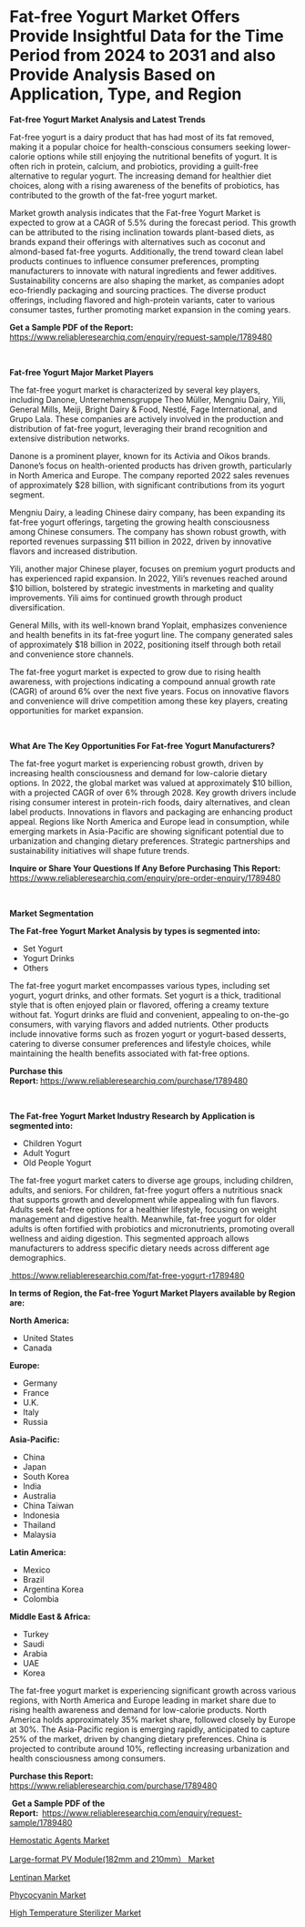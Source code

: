 <p><h1>Fat-free Yogurt Market Offers Provide Insightful Data for the Time Period from 2024 to 2031 and also Provide Analysis Based on Application, Type, and Region</h1></p><p><strong>Fat-free Yogurt Market Analysis and Latest Trends</strong></p>
<p><p>Fat-free yogurt is a dairy product that has had most of its fat removed, making it a popular choice for health-conscious consumers seeking lower-calorie options while still enjoying the nutritional benefits of yogurt. It is often rich in protein, calcium, and probiotics, providing a guilt-free alternative to regular yogurt. The increasing demand for healthier diet choices, along with a rising awareness of the benefits of probiotics, has contributed to the growth of the fat-free yogurt market.</p><p>Market growth analysis indicates that the Fat-free Yogurt Market is expected to grow at a CAGR of 5.5% during the forecast period. This growth can be attributed to the rising inclination towards plant-based diets, as brands expand their offerings with alternatives such as coconut and almond-based fat-free yogurts. Additionally, the trend toward clean label products continues to influence consumer preferences, prompting manufacturers to innovate with natural ingredients and fewer additives. Sustainability concerns are also shaping the market, as companies adopt eco-friendly packaging and sourcing practices. The diverse product offerings, including flavored and high-protein variants, cater to various consumer tastes, further promoting market expansion in the coming years.</p></p>
<p><strong>Get a Sample PDF of the Report:&nbsp;</strong> <a href="https://www.reliableresearchiq.com/enquiry/request-sample/1789480?utm_campaign=1117&utm_medium=2&utm_source=Github&utm_content=ia&utm_term=20122024&utm_id=fat-free-yogurt">https://www.reliableresearchiq.com/enquiry/request-sample/1789480</a></p>
<p>&nbsp;</p>
<p><strong>Fat-free Yogurt Major Market Players</strong></p>
<p><p>The fat-free yogurt market is characterized by several key players, including Danone, Unternehmensgruppe Theo Müller, Mengniu Dairy, Yili, General Mills, Meiji, Bright Dairy & Food, Nestlé, Fage International, and Grupo Lala. These companies are actively involved in the production and distribution of fat-free yogurt, leveraging their brand recognition and extensive distribution networks.</p><p>Danone is a prominent player, known for its Activia and Oikos brands. Danone’s focus on health-oriented products has driven growth, particularly in North America and Europe. The company reported 2022 sales revenues of approximately $28 billion, with significant contributions from its yogurt segment.</p><p>Mengniu Dairy, a leading Chinese dairy company, has been expanding its fat-free yogurt offerings, targeting the growing health consciousness among Chinese consumers. The company has shown robust growth, with reported revenues surpassing $11 billion in 2022, driven by innovative flavors and increased distribution.</p><p>Yili, another major Chinese player, focuses on premium yogurt products and has experienced rapid expansion. In 2022, Yili’s revenues reached around $10 billion, bolstered by strategic investments in marketing and quality improvements. Yili aims for continued growth through product diversification.</p><p>General Mills, with its well-known brand Yoplait, emphasizes convenience and health benefits in its fat-free yogurt line. The company generated sales of approximately $18 billion in 2022, positioning itself through both retail and convenience store channels.</p><p>The fat-free yogurt market is expected to grow due to rising health awareness, with projections indicating a compound annual growth rate (CAGR) of around 6% over the next five years. Focus on innovative flavors and convenience will drive competition among these key players, creating opportunities for market expansion.</p></p>
<p>&nbsp;</p>
<p><strong>What Are The Key Opportunities For Fat-free Yogurt Manufacturers?</strong></p>
<p><p>The fat-free yogurt market is experiencing robust growth, driven by increasing health consciousness and demand for low-calorie dietary options. In 2022, the global market was valued at approximately $10 billion, with a projected CAGR of over 6% through 2028. Key growth drivers include rising consumer interest in protein-rich foods, dairy alternatives, and clean label products. Innovations in flavors and packaging are enhancing product appeal. Regions like North America and Europe lead in consumption, while emerging markets in Asia-Pacific are showing significant potential due to urbanization and changing dietary preferences. Strategic partnerships and sustainability initiatives will shape future trends.</p></p>
<p><strong>Inquire or Share Your Questions If Any Before Purchasing This Report:</strong> <a href="https://www.reliableresearchiq.com/enquiry/pre-order-enquiry/1789480?utm_campaign=1117&utm_medium=2&utm_source=Github&utm_content=ia&utm_term=20122024&utm_id=fat-free-yogurt">https://www.reliableresearchiq.com/enquiry/pre-order-enquiry/1789480</a></p>
<p>&nbsp;</p>
<p><strong>Market Segmentation</strong></p>
<p><strong>The Fat-free Yogurt Market Analysis by types is segmented into:</strong></p>
<p><ul><li>Set Yogurt</li><li>Yogurt Drinks</li><li>Others</li></ul></p>
<p><p>The fat-free yogurt market encompasses various types, including set yogurt, yogurt drinks, and other formats. Set yogurt is a thick, traditional style that is often enjoyed plain or flavored, offering a creamy texture without fat. Yogurt drinks are fluid and convenient, appealing to on-the-go consumers, with varying flavors and added nutrients. Other products include innovative forms such as frozen yogurt or yogurt-based desserts, catering to diverse consumer preferences and lifestyle choices, while maintaining the health benefits associated with fat-free options.</p></p>
<p><strong>Purchase this Report:&nbsp;</strong><a href="https://www.reliableresearchiq.com/purchase/1789480?utm_campaign=1117&utm_medium=2&utm_source=Github&utm_content=ia&utm_term=20122024&utm_id=fat-free-yogurt">https://www.reliableresearchiq.com/purchase/1789480</a></p>
<p>&nbsp;</p>
<p><strong>The Fat-free Yogurt Market Industry Research by Application is segmented into:</strong></p>
<p><ul><li>Children Yogurt</li><li>Adult Yogurt</li><li>Old People Yogurt</li></ul></p>
<p><p>The fat-free yogurt market caters to diverse age groups, including children, adults, and seniors. For children, fat-free yogurt offers a nutritious snack that supports growth and development while appealing with fun flavors. Adults seek fat-free options for a healthier lifestyle, focusing on weight management and digestive health. Meanwhile, fat-free yogurt for older adults is often fortified with probiotics and micronutrients, promoting overall wellness and aiding digestion. This segmented approach allows manufacturers to address specific dietary needs across different age demographics.</p></p>
<p><a href="https://www.reliableresearchiq.com/fat-free-yogurt-r1789480?utm_campaign=1117&utm_medium=2&utm_source=Github&utm_content=ia&utm_term=20122024&utm_id=fat-free-yogurt">&nbsp;https://www.reliableresearchiq.com/fat-free-yogurt-r1789480</a></p>
<p><strong>In terms of Region, the Fat-free Yogurt Market Players available by Region are:</strong></p>
<p>
    <p> <strong> North America: </strong>
        <ul>
            <li>United States</li>
            <li>Canada</li>
        </ul>
        </p> 
    <p> <strong> Europe: </strong>
        <ul>
            <li>Germany</li>
            <li>France</li>
            <li>U.K.</li>
            <li>Italy</li>
            <li>Russia</li>
        </ul>
        </p> 
    <p> <strong> Asia-Pacific: </strong>
        <ul>
            <li>China</li>
            <li>Japan</li>
            <li>South Korea</li>
            <li>India</li>
            <li>Australia</li>
            <li>China Taiwan</li>
            <li>Indonesia</li>
            <li>Thailand</li>
            <li>Malaysia</li>
        </ul>
        </p> 
    <p> <strong> Latin America: </strong>
        <ul>
            <li>Mexico</li>
            <li>Brazil</li>
            <li>Argentina Korea</li>
            <li>Colombia</li>
        </ul>
        </p> 
    <p> <strong> Middle East & Africa: </strong>
        <ul>
            <li>Turkey</li>
            <li>Saudi</li>
            <li>Arabia</li>
            <li>UAE</li>
            <li>Korea</li>
        </ul>
    </p>
    </p>
<p><p>The fat-free yogurt market is experiencing significant growth across various regions, with North America and Europe leading in market share due to rising health awareness and demand for low-calorie products. North America holds approximately 35% market share, followed closely by Europe at 30%. The Asia-Pacific region is emerging rapidly, anticipated to capture 25% of the market, driven by changing dietary preferences. China is projected to contribute around 10%, reflecting increasing urbanization and health consciousness among consumers.</p></p>
<p><strong>Purchase this Report: </strong><a href="https://www.reliableresearchiq.com/purchase/1789480?utm_campaign=1117&utm_medium=2&utm_source=Github&utm_content=ia&utm_term=20122024&utm_id=fat-free-yogurt">https://www.reliableresearchiq.com/purchase/1789480</a></p>
<p>&nbsp;<strong>Get a Sample PDF of the Report:&nbsp;&nbsp;</strong><a href="https://www.reliableresearchiq.com/enquiry/request-sample/1789480?utm_campaign=1117&utm_medium=2&utm_source=Github&utm_content=ia&utm_term=20122024&utm_id=fat-free-yogurt">https://www.reliableresearchiq.com/enquiry/request-sample/1789480</a></p>
<p><strong></strong></p>
<p><p><a href="https://www.linkedin.com/pulse/market-forecasting-change-global-hemostatic-agents-wrm5e?utm_campaign=1117&utm_medium=2&utm_source=Github&utm_content=ia&utm_term=20122024&utm_id=fat-free-yogurt">Hemostatic Agents Market</a></p><p><a href="https://github.com/finselli958/Market-Research-Report-List-1/blob/main/large-format-pv-module182mm-and-210mm-market.md?utm_campaign=1117&utm_medium=2&utm_source=Github&utm_content=ia&utm_term=20122024&utm_id=fat-free-yogurt">Large-format PV Module(182mm and 210mm） Market</a></p><p><a href="https://www.linkedin.com/pulse/lentinan-market-emerging-trends-future-prospects-period-bdpne?utm_campaign=1117&utm_medium=2&utm_source=Github&utm_content=ia&utm_term=20122024&utm_id=fat-free-yogurt">Lentinan Market</a></p><p><a href="https://www.linkedin.com/pulse/rising-demand-phycocyanin-market-influencing-size-cagr-121-tgm5e?utm_campaign=1117&utm_medium=2&utm_source=Github&utm_content=ia&utm_term=20122024&utm_id=fat-free-yogurt">Phycocyanin Market</a></p><p><a href="https://github.com/lehumiston1971679/Market-Research-Report-List-1/blob/main/high-temperature-sterilizer-market.md?utm_campaign=1117&utm_medium=2&utm_source=Github&utm_content=ia&utm_term=20122024&utm_id=fat-free-yogurt">High Temperature Sterilizer Market</a></p></p>